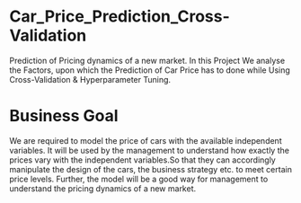 # Car_Price_Prediction_Cross-Validation
Prediction of Pricing dynamics of a new market.
In this Project We analyse the Factors, upon which the Prediction of Car Price has to done while Using Cross-Validation & Hyperparameter Tuning.

# Business Goal
We are required to model the price of cars with the available independent variables. It will be used by the management to understand how exactly the prices vary with the independent variables.So that they can accordingly manipulate the design of the cars, the business strategy etc. to meet certain price levels. Further, the model will be a good way for management to understand the pricing dynamics of a new market.
